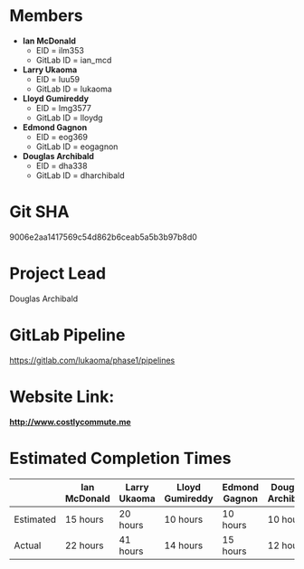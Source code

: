 # Members
  - **Ian McDonald**
    - EID = ilm353
    - GitLab ID = ian_mcd
  - **Larry Ukaoma**
    - EID = luu59
    - GitLab ID = lukaoma
  - **Lloyd Gumireddy** 
    - EID = lmg3577
    - GitLab ID = lloydg
  - **Edmond Gagnon**
    - EID = eog369
    - GitLab ID = eogagnon
  - **Douglas Archibald**
    - EID = dha338
    - GitLab ID = dharchibald

# Git SHA
9006e2aa1417569c54d862b6ceab5a5b3b97b8d0 
# Project Lead
Douglas Archibald
# GitLab Pipeline
https://gitlab.com/lukaoma/phase1/pipelines
# Website Link:
**http://www.costlycommute.me**

# Estimated Completion Times 


|           | Ian McDonald | Larry Ukaoma | Lloyd Gumireddy | Edmond Gagnon | Douglas Archibald |
| --------- | ------------ | ------------ | --------------- | ------------- | ----------------- |
| Estimated | 15 hours     | 20 hours     | 10 hours        | 10 hours      | 10 hours          |
| Actual    | 22 hours     | 41 hours     | 14 hours        | 15 hours      | 12 hours          |
